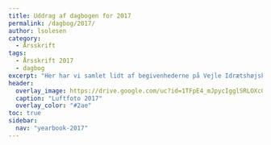 ```yaml
---
title: Uddrag af dagbogen for 2017
permalink: /dagbog/2017/
author: lsolesen
category:
  - Årsskrift
tags:
  - Årsskrift 2017
  - dagbog
excerpt: "Her har vi samlet lidt af begivenhederne på Vejle Idrætshøjskole fra 2017 i en hurtig oversigt."
header:
  overlay_image: https://drive.google.com/uc?id=1TFpE4_mJpycIgglSRLOXc02ryqHIEXZi
  caption: "Luftfoto 2017"
  overlay_color: "#2ae"
toc: true
sidebar:
  nav: "yearbook-2017"
---
```

